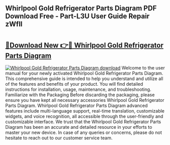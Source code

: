 ## Whirlpool Gold Refrigerator Parts Diagram PDF Download Free - Part-L3U User Guide Repair zWfIl

# <h2><a href="http://dfpr6iw.blite.top/?on=Whirlpool+Gold+Refrigerator+Parts+Diagram">🔗Download New 👉🔴 Whirlpool Gold Refrigerator Parts Diagram</a></h2>

[![Whirlpool Gold Refrigerator Parts Diagram download](https://i.imgur.com/lujVjoI.png)](http://dfpr6iw.blite.top/?on=Whirlpool+Gold+Refrigerator+Parts+Diagram)
Welcome to the user manual for your newly activated Whirlpool Gold Refrigerator Parts Diagram. This comprehensive guide is intended to help you understand and utilize all of the features and benefits of your product. You will find detailed instructions for installation, usage, maintenance, and troubleshooting. Familiarize with the Packaging Before discarding the packaging, please ensure you have kept all necessary accessories Whirlpool Gold Refrigerator Parts Diagram. Whirlpool Gold Refrigerator Parts Diagram advanced features include multi-language support, real-time translation, customizable widgets, and voice recognition, all accessible through the user-friendly and customizable interface. We trust that the Whirlpool Gold Refrigerator Parts Diagram has been an accurate and detailed resource in your efforts to master your new device. In case of any queries or concerns, please do not hesitate to reach out to our customer service team.
